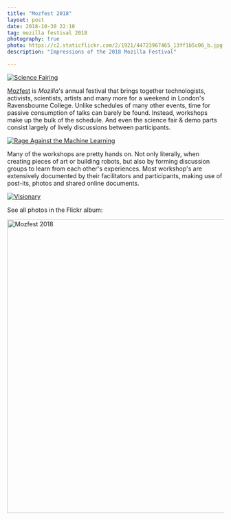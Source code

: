 ```yaml
---
title: "Mozfest 2018"
layout: post
date: 2018-10-30 22:10
tag: mozilla festival 2018
photography: true
photo: https://c2.staticflickr.com/2/1921/44723967465_13ff1b5c06_b.jpg
description: "Impressions of the 2018 Mozilla Festival"

---
```


<a data-flickr-embed="true"  href="https://www.flickr.com/photos/gedankenstuecke/44723967465/in/album-72157697132501270/" title="Science Fairing"><img src="https://farm2.staticflickr.com/1921/44723967465_13ff1b5c06_b.jpg" alt="Science Fairing"></a><script async src="//embedr.flickr.com/assets/client-code.js" charset="utf-8"></script>

[Mozfest](https://mozillafestival.org/) is *Mozilla*'s annual festival that brings together technologists, activists, scientists, artists and many more for a weekend in London's Ravensbourne College.
Unlike schedules of many other events, time for passive consumption of talks can barely be found. Instead, workshops make up the bulk of the schedule. And even the science fair & demo parts consist largely of lively discussions between participants.

<a data-flickr-embed="true"  href="https://www.flickr.com/photos/gedankenstuecke/31765586448/in/album-72157697132501270/" title="Rage Against the Machine Learning"><img src="https://farm2.staticflickr.com/1928/31765586448_d5ea49ea89_b.jpg" alt="Rage Against the Machine Learning"></a><script async src="//embedr.flickr.com/assets/client-code.js" charset="utf-8"></script>

Many of the workshops are pretty hands on. Not only literally, when creating pieces of art or building robots, but also by forming discussion groups to learn from each other's experiences. Most workshop's are extensively documented by their facilitators and participants, making use of post-its, photos and shared online documents.

<a data-flickr-embed="true"  href="https://www.flickr.com/photos/gedankenstuecke/45637874321/in/album-72157697132501270/" title="Visionary"><img src="https://farm2.staticflickr.com/1901/45637874321_81957fd558_b.jpg" alt="Visionary"></a><script async src="//embedr.flickr.com/assets/client-code.js" charset="utf-8"></script>

See all photos in the Flickr album:

<a data-flickr-embed="true" data-header="true"  href="https://www.flickr.com/photos/gedankenstuecke/albums/72157697132501270" title="Mozfest 2018"><img src="https://farm2.staticflickr.com/1921/44723967465_13ff1b5c06_b.jpg" width="1024" height="683" alt="Mozfest 2018"></a><script async src="//embedr.flickr.com/assets/client-code.js" charset="utf-8"></script>
